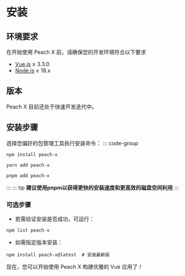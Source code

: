 # 安装
## 环境要求
在开始使用 Peach X 前，请确保您的开发环境符合以下要求
- [Vue.js](https://vuejs.org/) ≥ 3.3.0
- [Node.js](https://nodejs.org/) ≥ 18.x
## 版本​
Peach X 目前还处于快速开发迭代中。

## 安装步骤
选择您偏好的包管理工具执行安装命令：
::: code-group
```shell [npm]
npm install peach-x
```
```shell [yarn]
yarn add peach-x
```
```shell [pnpm]
pnpm add peach-x
```
:::
::: tip
**建议使用pnpm以获得更快的安装速度和更高效的磁盘空间利用**
:::
### 可选步骤
- 若需验证安装是否成功，可运行：
```shell
npm list peach-x
```
- 如需指定版本安装：
```shell
npm install peach-x@latest  # 安装最新版
```
现在，您可以开始使用 Peach X 构建优雅的 Vue 应用了！
